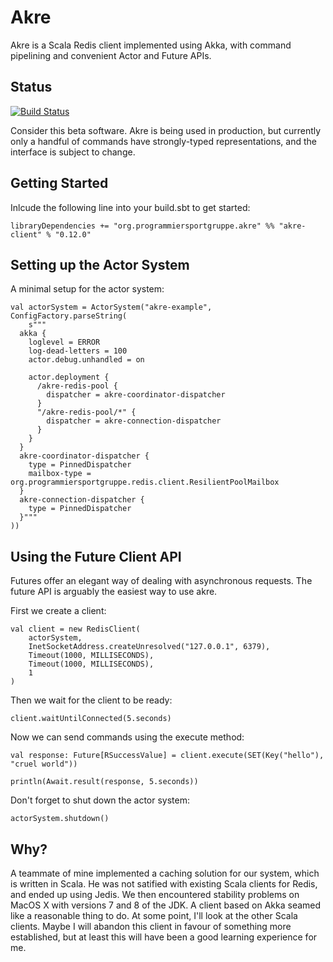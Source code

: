 Akre
====

Akre is a Scala Redis client implemented using Akka,
with command pipelining and convenient Actor and Future APIs.


Status
------

[![Build Status](https://travis-ci.org/programmiersportgruppe/akre.svg?branch=master)](https://travis-ci.org/programmiersportgruppe/akre)

Consider this beta software.
Akre is being used in production,
but currently only a handful of commands have strongly-typed representations,
and the interface is subject to change.

Getting Started
---------------

Inlcude the following line into your build.sbt to get started:


~~~ {.scala}
libraryDependencies += "org.programmiersportgruppe.akre" %% "akre-client" % "0.12.0"
~~~

Setting up the Actor System
---------------------------

A minimal setup for the actor system:

~~~ {.scala}
val actorSystem = ActorSystem("akre-example", ConfigFactory.parseString(
    s"""
  akka {
    loglevel = ERROR
    log-dead-letters = 100
    actor.debug.unhandled = on

    actor.deployment {
      /akre-redis-pool {
        dispatcher = akre-coordinator-dispatcher
      }
      "/akre-redis-pool/*" {
        dispatcher = akre-connection-dispatcher
      }
    }
  }
  akre-coordinator-dispatcher {
    type = PinnedDispatcher
    mailbox-type = org.programmiersportgruppe.redis.client.ResilientPoolMailbox
  }
  akre-connection-dispatcher {
    type = PinnedDispatcher
  }"""
))
~~~

Using the Future Client API
---------------------------

Futures offer an elegant way of dealing with asynchronous requests.
The future API is arguably the easiest way to use akre.

First we create a client:

~~~ {.scala}
val client = new RedisClient(
    actorSystem,
    InetSocketAddress.createUnresolved("127.0.0.1", 6379),
    Timeout(1000, MILLISECONDS),
    Timeout(1000, MILLISECONDS),
    1
)
~~~

Then we wait for the client to be ready:

~~~ {.scala}
client.waitUntilConnected(5.seconds)
~~~

Now we can send commands using the execute method:

~~~ {.scala}
val response: Future[RSuccessValue] = client.execute(SET(Key("hello"), "cruel world"))

println(Await.result(response, 5.seconds))
~~~

Don't forget to shut down the actor system:

~~~ {.scala}
actorSystem.shutdown()
~~~


Why?
----

A teammate of mine implemented a caching solution for our system, which is written in Scala.
He was not satified with existing Scala clients for Redis, and ended up using Jedis.
We then encountered stability problems on MacOS X with versions 7 and 8 of the JDK.
A client based on Akka seamed like a reasonable thing to do.
At some point, I'll look at the other Scala clients.
Maybe I will abandon this client in favour of something more established,
but at least this will have been a good learning experience for me.
